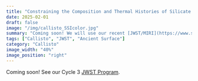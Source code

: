 ```yaml
---
title: "Constraining the Composition and Thermal Histories of Silicate Minerals on Callisto"
date: 2025-02-01
draft: false
image: "/img/callisto_SSIcolor.jpg"
summary: "Coming soon! We will use our recent [JWST/MIRI](https://www.stsci.edu/jwst/science-execution/program-information?id=4687) observations to investigate Callisto's ancient surface composition and what it reveals about the formation of the Jovian system."
tags: ["Callisto", "JWST", "Ancient Surface"]
category: "Callisto"
image_width: "40%"
image_position: "right"
---
```


Coming soon! See our Cycle 3 [JWST Program](https://www.stsci.edu/jwst/science-execution/program-information?id=4687).

<!-- This exciting research will use the James Webb Space Telescope to study Callisto's ancient surface composition, providing insights into the early formation and evolution of Jupiter's moon system. Callisto, being the most heavily cratered body in the solar system, preserves a record of the early bombardment history and primordial composition that has been largely erased from other Galilean satellites.

Our observations will help us understand:
- The primordial composition of materials in the outer solar system
- How the Jovian system formed and evolved
- The bombardment history of the outer solar system
- Callisto's role as a time capsule of early solar system conditions

Stay tuned for results from this groundbreaking research! -->